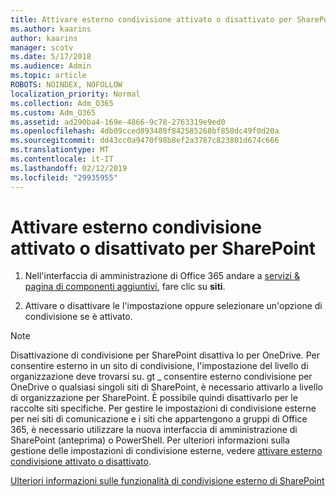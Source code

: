 ```yaml
---
title: Attivare esterno condivisione attivato o disattivato per SharePoint
ms.author: kaarins
author: kaarins
manager: scotv
ms.date: 5/17/2018
ms.audience: Admin
ms.topic: article
ROBOTS: NOINDEX, NOFOLLOW
localization_priority: Normal
ms.collection: Adm_O365
ms.custom: Adm_O365
ms.assetid: ad290ba4-169e-4866-9c78-2763319e9ed0
ms.openlocfilehash: 4db09cced893480f842585268bf850dc49f0d20a
ms.sourcegitcommit: dd43cc0a9470f98b8ef2a3787c823801d674c666
ms.translationtype: MT
ms.contentlocale: it-IT
ms.lasthandoff: 02/12/2019
ms.locfileid: "29935955"
---
```

# <a name="turn-external-sharing-on-or-off-for-sharepoint"></a>Attivare esterno condivisione attivato o disattivato per SharePoint

1. Nell'interfaccia di amministrazione di Office 365 andare a [servizi &amp; pagina di componenti aggiuntivi](https://portal.office.com/adminportal/home#/Settings/ServicesAndAddIns), fare clic su **siti**.
    
2. Attivare o disattivare le l'impostazione oppure selezionare un'opzione di condivisione se è attivato.
    
> [!NOTE]
> Disattivazione di condivisione per SharePoint disattiva lo per OneDrive. Per consentire esterno in un sito di condivisione, l'impostazione del livello di organizzazione deve trovarsi su. gt _ consentire esterno condivisione per OneDrive o qualsiasi singoli siti di SharePoint, è necessario attivarlo a livello di organizzazione per SharePoint. È possibile quindi disattivarlo per le raccolte siti specifiche. Per gestire le impostazioni di condivisione esterne per nei siti di comunicazione e i siti che appartengono a gruppi di Office 365, è necessario utilizzare la nuova interfaccia di amministrazione di SharePoint (anteprima) o PowerShell. Per ulteriori informazioni sulla gestione delle impostazioni di condivisione esterne, vedere [attivare esterno condivisione attivato o disattivato](https://go.microsoft.com/fwlink/?linkid=866426). 
  
[Ulteriori informazioni sulle funzionalità di condivisione esterno di SharePoint](https://go.microsoft.com/fwlink/?linkid=734908)
  

